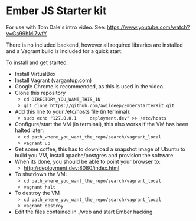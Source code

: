 Ember JS Starter kit
====================

For use with Tom Dale's intro video.  See:
https://www.youtube.com/watch?v=Ga99hMi7wfY

There is no included backend, however all required libraries are installed and a Vagrant build is included for a quick start.

To install and get started:

* Install VirtualBox
* Install Vagrant (vargantup.com)
* Google Chrome is recommended, as this is used in the video.
* Clone this repository
  * `cd DIRECTORY_YOU_WANT_THIS_IN`
  * `git clone https://github.com/awildeep/EmberStarterKit.git`
* Add this line to your /etc/hosts file (in terminal):
  * `sudo echo "127.0.0.1     deployment.dev" >> /etc/hosts`
* Configure/start the VM (in terminal), this also works if the VM has been halted later:
  * `cd path_where_you_want_the_repo/search/vagrant_local`
  * `vagrant up`
* Get some coffee, this has to download a snapshot image of Ubuntu to build you VM, install apache/postgres and provision the software.
* When its done, you should be able to point your browser to:
  * http://deployment.dev:8080/index.html
* To shutdown the VM:
  * `cd path_where_you_want_the_repo/search/vagrant_local`
  * `vagrant halt`
* To destroy the VM
  * `cd path_where_you_want_the_repo/search/vagrant_local`
  * `vagrant destroy`
* Edit the files contained in ./web and start Ember hacking.

